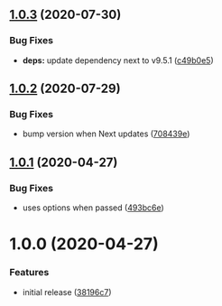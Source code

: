 ## [1.0.3](https://github.com/newhighsco/next-plugin-css-options/compare/v1.0.2...v1.0.3) (2020-07-30)


### Bug Fixes

* **deps:** update dependency next to v9.5.1 ([c49b0e5](https://github.com/newhighsco/next-plugin-css-options/commit/c49b0e52bb86b1565000352bb4753588e2ab5b2b))

## [1.0.2](https://github.com/newhighsco/next-plugin-css-options/compare/v1.0.1...v1.0.2) (2020-07-29)


### Bug Fixes

* bump version when Next updates ([708439e](https://github.com/newhighsco/next-plugin-css-options/commit/708439e95ff61a06437bb2f1a6d9d7eff1a62c16))

## [1.0.1](https://github.com/newhighsco/next-plugin-css-options/compare/v1.0.0...v1.0.1) (2020-04-27)


### Bug Fixes

* uses options when passed ([493bc6e](https://github.com/newhighsco/next-plugin-css-options/commit/493bc6e5b77a462b773f8ed852d1bb9dd9d085c1))

# 1.0.0 (2020-04-27)


### Features

* initial release ([38196c7](https://github.com/newhighsco/next-plugin-css-options/commit/38196c729612159e9e5952efbf0b0c2a13582b73))
